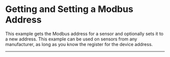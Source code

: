 # Getting and Setting a Modbus Address<!-- {#example_read_write_register} -->

This example gets the Modbus address for a sensor and optionally
sets it to a new address. This example can be used on sensors from
any manufacturer, as long as you know the register for the device address.

_______

[//]: # ( @section example_get_set_address_pio_config PlatformIO Configuration )

[//]: # ( @include{lineno} getSetAddress/platformio.ini )

[//]: # ( @section example_get_set_address_pio_code The Complete Code )

[//]: # ( @include{lineno} getSetAddress/getSetAddress.ino )
